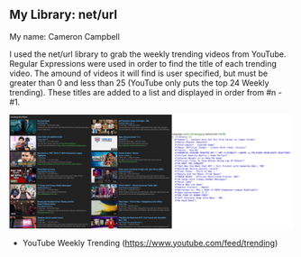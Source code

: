 ## My Library: net/url
My name: Cameron Campbell

I used the net/url library to grab the weekly trending videos from YouTube. Regular Expressions were used in order to find the title of each trending video. The amound of videos it will find is user specified, but must be greater than 0 and less than 25 (YouTube only puts the top 24 Weekly trending). These titles are added to a list and displayed in order from #n - #1.

![screen_shot](/screenshot.png?raw=true "screen shot")
- YouTube Weekly Trending (https://www.youtube.com/feed/trending)
